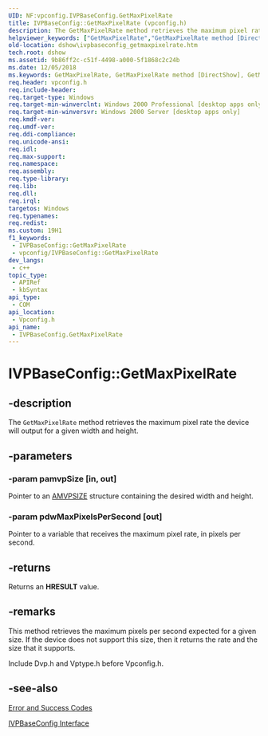 ```yaml
---
UID: NF:vpconfig.IVPBaseConfig.GetMaxPixelRate
title: IVPBaseConfig::GetMaxPixelRate (vpconfig.h)
description: The GetMaxPixelRate method retrieves the maximum pixel rate the device will output for a given width and height.
helpviewer_keywords: ["GetMaxPixelRate","GetMaxPixelRate method [DirectShow]","GetMaxPixelRate method [DirectShow]","IVPBaseConfig interface","IVPBaseConfig interface [DirectShow]","GetMaxPixelRate method","IVPBaseConfig.GetMaxPixelRate","IVPBaseConfig::GetMaxPixelRate","IVPBaseConfigGetMaxPixelRate","dshow.ivpbaseconfig_getmaxpixelrate","vpconfig/IVPBaseConfig::GetMaxPixelRate"]
old-location: dshow\ivpbaseconfig_getmaxpixelrate.htm
tech.root: dshow
ms.assetid: 9b86ff2c-c51f-4498-a000-5f1868c2c24b
ms.date: 12/05/2018
ms.keywords: GetMaxPixelRate, GetMaxPixelRate method [DirectShow], GetMaxPixelRate method [DirectShow],IVPBaseConfig interface, IVPBaseConfig interface [DirectShow],GetMaxPixelRate method, IVPBaseConfig.GetMaxPixelRate, IVPBaseConfig::GetMaxPixelRate, IVPBaseConfigGetMaxPixelRate, dshow.ivpbaseconfig_getmaxpixelrate, vpconfig/IVPBaseConfig::GetMaxPixelRate
req.header: vpconfig.h
req.include-header: 
req.target-type: Windows
req.target-min-winverclnt: Windows 2000 Professional [desktop apps only]
req.target-min-winversvr: Windows 2000 Server [desktop apps only]
req.kmdf-ver: 
req.umdf-ver: 
req.ddi-compliance: 
req.unicode-ansi: 
req.idl: 
req.max-support: 
req.namespace: 
req.assembly: 
req.type-library: 
req.lib: 
req.dll: 
req.irql: 
targetos: Windows
req.typenames: 
req.redist: 
ms.custom: 19H1
f1_keywords:
 - IVPBaseConfig::GetMaxPixelRate
 - vpconfig/IVPBaseConfig::GetMaxPixelRate
dev_langs:
 - c++
topic_type:
 - APIRef
 - kbSyntax
api_type:
 - COM
api_location:
 - Vpconfig.h
api_name:
 - IVPBaseConfig.GetMaxPixelRate
---
```


# IVPBaseConfig::GetMaxPixelRate


## -description

The <code>GetMaxPixelRate</code> method retrieves the maximum pixel rate the device will output for a given width and height.

## -parameters

### -param pamvpSize [in, out]

Pointer to an <a href="https://docs.microsoft.com/previous-versions/windows/desktop/api/vptype/ns-vptype-amvpsize">AMVPSIZE</a> structure containing the desired width and height.

### -param pdwMaxPixelsPerSecond [out]

Pointer to a variable that receives the maximum pixel rate, in pixels per second.

## -returns

Returns an <b>HRESULT</b> value.

## -remarks

This method retrieves the maximum pixels per second expected for a given size. If the device does not support this size, then it returns the rate and the size that it supports.

Include Dvp.h and Vptype.h before Vpconfig.h.

## -see-also

<a href="https://docs.microsoft.com/windows/desktop/DirectShow/error-and-success-codes">Error and Success Codes</a>



<a href="https://docs.microsoft.com/windows/desktop/api/vpconfig/nn-vpconfig-ivpbaseconfig">IVPBaseConfig Interface</a>

